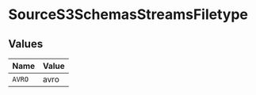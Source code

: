 # SourceS3SchemasStreamsFiletype


## Values

| Name   | Value  |
| ------ | ------ |
| `AVRO` | avro   |
